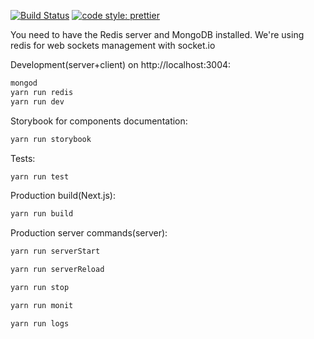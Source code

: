 [![Build Status](https://travis-ci.com/alexeyvakarchuk/SmmKeeper.svg?branch=master)](https://travis-ci.com/alexeyvakarchuk/SmmKeeper)
[![code style: prettier](https://img.shields.io/badge/code_style-prettier-ff69b4.svg?style=flat-square)](https://github.com/prettier/prettier)

You need to have the Redis server and MongoDB installed. We're using redis for web sockets management with socket.io

Development(server+client) on http://localhost:3004:

```sh
mongod
yarn run redis
yarn run dev
```

Storybook for components documentation:

```sh
yarn run storybook
```

Tests:

```sh
yarn run test
```

Production build(Next.js):

```sh
yarn run build
```

Production server commands(server):

```sh
yarn run serverStart
```

```sh
yarn run serverReload
```

```sh
yarn run stop
```

```sh
yarn run monit
```

```sh
yarn run logs
```
